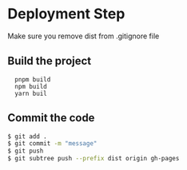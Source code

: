 # Deployment Step

Make sure you remove dist from .gitignore file

## Build the project

```code
  pnpm build
  npm build
  yarn buil
```

## Commit the code

```bash
$ git add .
$ git commit -m "message"
$ git push
$ git subtree push --prefix dist origin gh-pages
```
